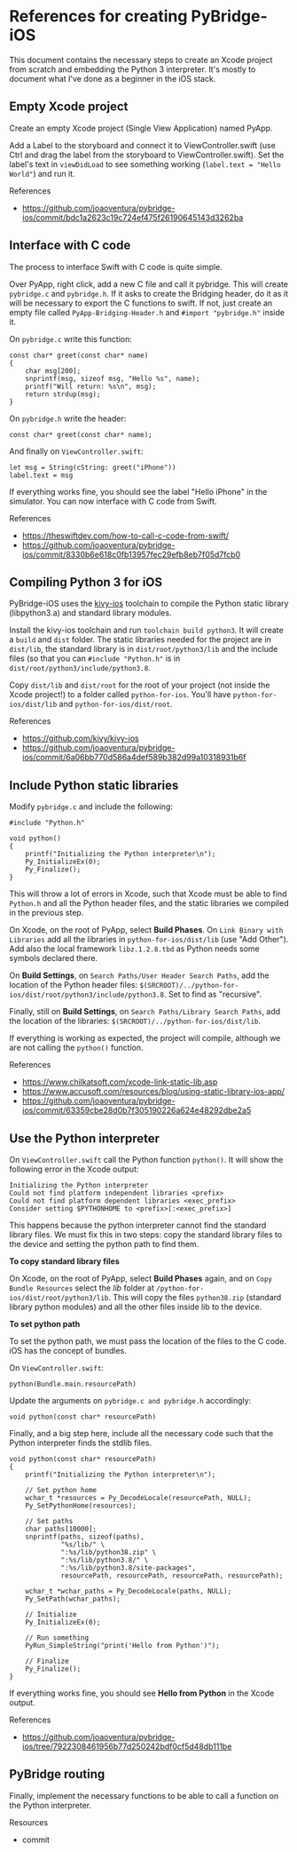 # References for creating PyBridge-iOS

This document contains the necessary steps to create an Xcode project from scratch and embedding the Python 3 interpreter. It's mostly to document what I've done as a beginner in the iOS stack.


## Empty Xcode project

Create an empty Xcode project (Single View Application) named PyApp.

Add a Label to the storyboard and connect it to ViewController.swift (use Ctrl and drag the label from the storyboard to ViewController.swift). Set the label's text in `viewDidLoad` to see something working (`label.text = "Hello World"`) and run it.

References
- https://github.com/joaoventura/pybridge-ios/commit/bdc1a2623c19c724ef475f26190645143d3262ba


## Interface with C code

The process to interface Swift with C code is quite simple. 

Over PyApp, right click, add a new C file and call it pybridge. This will create `pybridge.c` and `pybridge.h`. If it asks to create the Bridging header, do it as it will be necessary to export the C functions to swift. If not, just create an empty file called `PyApp-Bridging-Header.h` and `#import "pybridge.h"` inside it.

On `pybridge.c` write this function:

```
const char* greet(const char* name)
{
    char msg[200];
    snprintf(msg, sizeof msg, "Hello %s", name);
    printf("Will return: %s\n", msg);
    return strdup(msg);
}
```

On `pybridge.h` write the header:

```
const char* greet(const char* name);
```

And finally on `ViewController.swift`:

```
let msg = String(cString: greet("iPhone"))
label.text = msg
```

If everything works fine, you should see the label "Hello iPhone" in the simulator. You can now interface with C code from Swift.

References
- https://theswiftdev.com/how-to-call-c-code-from-swift/
- https://github.com/joaoventura/pybridge-ios/commit/8330b6e618c0fb13957fec29efb8eb7f05d7fcb0


## Compiling Python 3 for iOS

PyBridge-iOS uses the [kivy-ios](https://github.com/kivy/kivy-ios) toolchain to compile the Python static library (libpython3.a) and standard library modules.

Install the kivy-ios toolchain and run `toolchain build python3`. It will create a `build` and `dist` folder. The static libraries needed for the project are in `dist/lib`, the standard library is in `dist/root/python3/lib` and the include files (so that you can `#include "Python.h"` is in `dist/root/python3/include/python3.8`.

Copy `dist/lib` and `dist/root` for the root of your project (not inside the Xcode project!) to a folder called `python-for-ios`. You'll have `python-for-ios/dist/lib` and `python-for-ios/dist/root`.

References
- https://github.com/kivy/kivy-ios
- https://github.com/joaoventura/pybridge-ios/commit/6a06bb770d586a4def589b382d99a10318931b6f


## Include Python static libraries

Modify `pybridge.c` and include the following:

```
#include "Python.h"

void python()
{
    printf("Initializing the Python interpreter\n");
    Py_InitializeEx(0);
    Py_Finalize();
}
```

This will throw a lot of errors in Xcode, such that Xcode must be able to find `Python.h` and all the Python header files, and the static libraries we compiled in the previous step.

On Xcode, on the root of PyApp, select **Build Phases**. On `Link Binary with Libraries` add all the libraries in `python-for-ios/dist/lib` (use "Add Other"). Add also the local framework `libz.1.2.8.tbd` as Python needs some symbols declared there.

On **Build Settings**, on `Search Paths/User Header Search Paths`, add the location of the Python header files: `$(SRCROOT)/../python-for-ios/dist/root/python3/include/python3.8`. Set to find as "recursive".

Finally, still on **Build Settings**, on `Search Paths/Library Search Paths`, add the location of the libraries: `$(SRCROOT)/../python-for-ios/dist/lib`.

If everything is working as expected, the project will compile, although we are not calling the `python()` function.

References
- https://www.chilkatsoft.com/xcode-link-static-lib.asp
- https://www.accusoft.com/resources/blog/using-static-library-ios-app/
- https://github.com/joaoventura/pybridge-ios/commit/63359cbe28d0b7f305190226a624e48292dbe2a5


## Use the Python interpreter

On `ViewController.swift` call the Python function `python()`. It will show the following error in the Xcode output:

```
Initializing the Python interpreter
Could not find platform independent libraries <prefix>
Could not find platform dependent libraries <exec_prefix>
Consider setting $PYTHONHOME to <prefix>[:<exec_prefix>]
```

This happens because the python interpreter cannot find the standard library files. We must fix this in two steps: copy the standard library files to the device and setting the python path to find them.

**To copy standard library files**

On Xcode, on the root of PyApp, select **Build Phases** again, and on `Copy Bundle Resources` select the *lib* folder at `/python-for-ios/dist/root/python3/lib`. This will copy the files `python38.zip` (standard library python modules) and all the other files inside lib to the device.

**To set python path**

To set the python path, we must pass the location of the files to the C code. iOS has the concept of bundles. 

On `ViewController.swift`:

```
python(Bundle.main.resourcePath)
```

Update the arguments on `pybridge.c and pybridge.h` accordingly:

```
void python(const char* resourcePath)
```

Finally, and a big step here, include all the necessary code such that the Python interpreter finds the stdlib files.

```
void python(const char* resourcePath)
{
    printf("Initializing the Python interpreter\n");
    
    // Set python home
    wchar_t *resources = Py_DecodeLocale(resourcePath, NULL);
    Py_SetPythonHome(resources);
    
    // Set paths
    char paths[10000];
    snprintf(paths, sizeof(paths),
             "%s/lib/" \
             ":%s/lib/python38.zip" \
             ":%s/lib/python3.8/" \
             ":%s/lib/python3.8/site-packages",
             resourcePath, resourcePath, resourcePath, resourcePath);
    
    wchar_t *wchar_paths = Py_DecodeLocale(paths, NULL);
    Py_SetPath(wchar_paths);
    
    // Initialize
    Py_InitializeEx(0);
    
    // Run something
    PyRun_SimpleString("print('Hello from Python')");
    
    // Finalize
    Py_Finalize();
}
```

If everything works fine, you should see **Hello from Python** in the Xcode output.

References
- https://github.com/joaoventura/pybridge-ios/tree/7922308461956b77d250242bdf0cf5d48db111be


## PyBridge routing

Finally, implement the necessary functions to be able to call a function on the Python interpreter.

Resources
- commit
